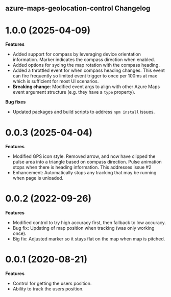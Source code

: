 ## azure-maps-geolocation-control Changelog

<a name="1.0.0"></a>
# 1.0.0 (2025-04-09)

**Features**

- Added support for compass by leveraging device orientation information. Marker indicates the compass direction when enabled.
- Added options for sycing the map rotation with the compass heading.
- Added a throttled event for when compass heading changes. This event can fire frequently so limited event trigger to once per 100ms at max which is sufficient for most UI scenarios.
- **Breaking change**: Modified event args to align with other Azure Maps event argument structure (e.g. they have a `type` property). 

**Bug fixes**

- Updated packages and build scripts to address `npm install` issues.

<a name="0.0.3"></a>
# 0.0.3 (2025-04-04)

**Features**

- Modified GPS icon style. Removed arrow, and now have clipped the pulse area into a triangle based on compass direction. Pulse animation stops when there is heading information. This addresses issue #2
- Enhancement: Automatically stops any tracking that may be running when page is unloaded.

<a name="0.0.2"></a>
# 0.0.2 (2022-09-26)

**Features**

- Modified control to try high accuracy first, then fallback to low accuracy.
- Bug fix: Updating of map position when tracking (was only working once).
- Big fix: Adjusted marker so it stays flat on the map when map is pitched.

<a name="0.0.1"></a>
# 0.0.1 (2020-08-21)

**Features**

- Control for getting the users position.
- Ability to track the users position.

